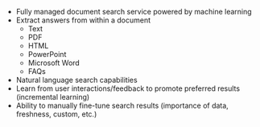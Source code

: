 - Fully managed document search service powered by machine learning
- Extract answers from within a document
	- Text
	- PDF
	- HTML
	- PowerPoint
	- Microsoft Word
	- FAQs
- Natural language search capabilities
- Learn from user interactions/feedback to promote preferred results (incremental learning)
- Ability to manually fine-tune search results (importance of data, freshness, custom, etc.)
